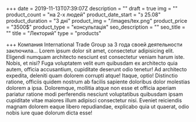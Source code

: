 +++
date = 2019-11-13T07:39:07Z
description = ""
draft = true
img = ""
product_count = "на 2-х людей"
product_date_start = "з 25.08"
product_duration = "3 дні"
product_img = "/images/tex.png"
product_price = "3500$"
product_type = "консультація"
seo_description = ""
seo_title = ""
title = "Лекторий"
type = "products"

+++
Компания International Trade Group за 3 года своей деятельности заключила…
Lorem ipsum dolor sit amet, consectetur adipisicing elit. Eligendi numquam architecto nesciunt est consectetur veniam harum iste. Nobis, et nisi? Fuga voluptatem velit eum quibusdam ex architecto quia autem, officia accusantium, cupiditate deserunt odio tenetur! Ad architecto expedita, deleniti quam dolorem corrupti atque! Itaque, optio! Distinctio ratione, officiis quidem nostrum ab facilis sapiente doloribus dolor molestias dolorem a ipsa. Doloremque, mollitia atque non esse et officia aperiam pariatur ratione modi perferendis nesciunt voluptatibus quibusdam ipsam cupiditate vitae maiores illum adipisci consectetur nisi. Eveniet reiciendis magnam dolorem eaque libero repudiandae, explicabo quia ut quaerat, odio nobis iure quae dolorum dicta esse!
